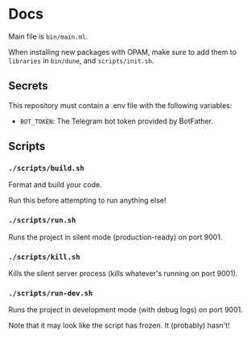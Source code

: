 # Docs

Main file is `bin/main.ml`.

When installing new packages with OPAM, make sure to add them to `libraries` in `bin/dune`, and `scripts/init.sh`.

## Secrets

This repository must contain a .env file with the following variables:

-   `BOT_TOKEN`: The Telegram bot token provided by BotFather.

## Scripts

### `./scripts/build.sh`

Format and build your code.

Run this before attempting to run anything else!

### `./scripts/run.sh`

Runs the project in silent mode (production-ready) on port 9001.

### `./scripts/kill.sh`

Kills the silent server process (kills whatever's running on port 9001).

### `./scripts/run-dev.sh`

Runs the project in development mode (with debug logs) on port 9001.

Note that it may look like the script has frozen. It (probably) hasn't!
